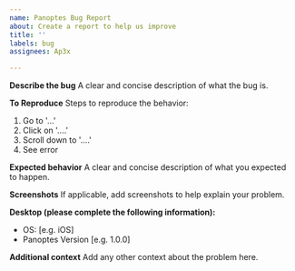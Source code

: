 ```yaml
---
name: Panoptes Bug Report
about: Create a report to help us improve
title: ''
labels: bug
assignees: Ap3x

---
```


**Describe the bug**
A clear and concise description of what the bug is.

**To Reproduce**
Steps to reproduce the behavior:
1. Go to '...'
2. Click on '....'
3. Scroll down to '....'
4. See error

**Expected behavior**
A clear and concise description of what you expected to happen.

**Screenshots**
If applicable, add screenshots to help explain your problem.

**Desktop (please complete the following information):**
 - OS: [e.g. iOS]
 - Panoptes Version [e.g. 1.0.0]

**Additional context**
Add any other context about the problem here.
